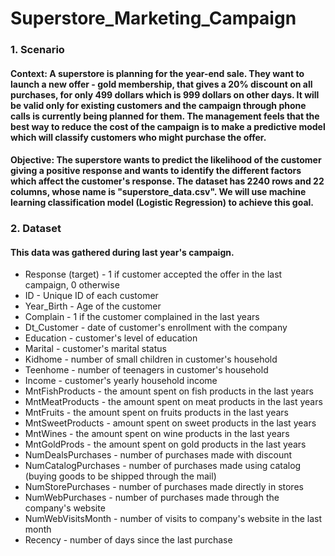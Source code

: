 # Superstore_Marketing_Campaign
###  1. Scenario
#### Context: A superstore is planning for the year-end sale. They want to launch a new offer - gold membership, that gives a 20% discount on all purchases, for only 499 dollars which is 999 dollars on other days. It will be valid only for existing customers and the campaign through phone calls is currently being planned for them. The management feels that the best way to reduce the cost of the campaign is to make a predictive model which will classify customers who might purchase the offer.
#### Objective: The superstore wants to predict the likelihood of the customer giving a positive response and wants to identify the different factors which affect the customer's response. The dataset has 2240 rows and 22 columns, whose name is "superstore_data.csv". We will use machine learning classification model (Logistic Regression) to achieve this goal.

### 2. Dataset
#### This data was gathered during last year's campaign.
- Response (target) - 1 if customer accepted the offer in the last campaign, 0 otherwise
- ID - Unique ID of each customer
- Year_Birth - Age of the customer
- Complain - 1 if the customer complained in the last years
- Dt_Customer - date of customer's enrollment with the company
- Education - customer's level of education
- Marital - customer's marital status
- Kidhome - number of small children in customer's household
- Teenhome - number of teenagers in customer's household
- Income - customer's yearly household income
- MntFishProducts - the amount spent on fish products in the last years
- MntMeatProducts - the amount spent on meat products in the last years
- MntFruits - the amount spent on fruits products in the last years
- MntSweetProducts - amount spent on sweet products in the last years
- MntWines - the amount spent on wine products in the last years
- MntGoldProds - the amount spent on gold products in the last years
- NumDealsPurchases - number of purchases made with discount
- NumCatalogPurchases - number of purchases made using catalog (buying goods to be shipped through the mail)
- NumStorePurchases - number of purchases made directly in stores
- NumWebPurchases - number of purchases made through the company's website
- NumWebVisitsMonth - number of visits to company's website in the last month
- Recency - number of days since the last purchase
